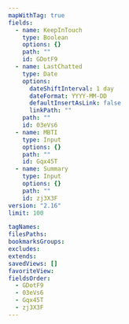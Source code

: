 ```yaml
---
mapWithTag: true
fields:
  - name: KeepInTouch
    type: Boolean
    options: {}
    path: ""
    id: GDotF9
  - name: LastChatted
    type: Date
    options:
      dateShiftInterval: 1 day
      dateFormat: YYYY-MM-DD
      defaultInsertAsLink: false
      linkPath: ""
    path: ""
    id: 03eVs6
  - name: MBTI
    type: Input
    options: {}
    path: ""
    id: Gqx45T
  - name: Summary
    type: Input
    options: {}
    path: ""
    id: zj3X3F
version: "2.16"
limit: 100

tagNames: 
filesPaths: 
bookmarksGroups: 
excludes: 
extends: 
savedViews: []
favoriteView: 
fieldsOrder:
  - GDotF9
  - 03eVs6
  - Gqx45T
  - zj3X3F
---
```

